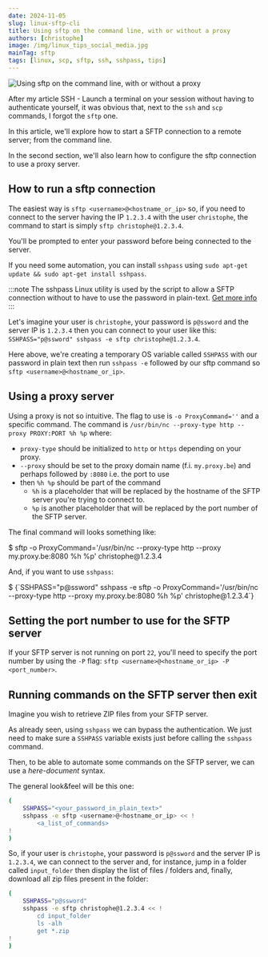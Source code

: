 ```yaml
---
date: 2024-11-05
slug: linux-sftp-cli
title: Using sftp on the command line, with or without a proxy
authors: [christophe]
image: /img/linux_tips_social_media.jpg
mainTag: sftp
tags: [linux, scp, sftp, ssh, sshpass, tips]
---
```

<!-- cspell:ignore sshpass,ssword -->

![Using sftp on the command line, with or without a proxy](/img/linux_tips_banner.jpg)

After my article <Link to="/blog/linux-ssh-scp">SSH - Launch a terminal on your session without having to authenticate yourself</Link>, it was obvious that, next to the `ssh` and `scp` commands, I forgot the `sftp` one.

In this article, we'll explore how to start a SFTP connection to a remote server; from the command line.

In the second section, we'll also learn how to configure the sftp connection to use a proxy server.

<!-- truncate -->

## How to run a sftp connection

The easiest way is `sftp <username>@<hostname_or_ip>` so, if you need to connect to the server having the IP `1.2.3.4` with the user `christophe`, the command to start is simply `sftp christophe@1.2.3.4`.

You'll be prompted to enter your password before being connected to the server.

If you need some automation, you can install `sshpass` using `sudo apt-get update && sudo apt-get install sshpass`.

:::note
The sshpass Linux utility is used by the script to allow a SFTP connection without to have to use the password in plain-text. [Get more info](https://www.redhat.com/sysadmin/ssh-automation-sshpass)
:::

Let's imagine your user is `christophe`, your password is `p@ssword` and the server IP is `1.2.3.4` then you can connect to your user like this: `SSHPASS="p@ssword" sshpass -e sftp christophe@1.2.3.4`.

Here above, we're creating a temporary OS variable called `SSHPASS` with our password in plain text then run `sshpass -e` followed by our sftp command so `sftp <username>@<hostname_or_ip>`.

## Using a proxy server

Using a proxy is not so intuitive. The flag to use is `-o ProxyCommand=''` and a specific command. The command is `/usr/bin/nc --proxy-type http --proxy PROXY:PORT %h %p` where:

* `proxy-type` should be initialized to `http` or `https` depending on your proxy.
* `--proxy` should be set to the proxy domain name (f.i. `my.proxy.be`) and perhaps followed by `:8080` i.e. the port to use
* then `%h %p` should be part of the command
  * `%h` is a placeholder that will be replaced by the hostname of the SFTP server you're trying to connect to.
  * `%p` is another placeholder that will be replaced by the port number of the SFTP server.

The final command will looks something like:

<Terminal>
$ sftp -o ProxyCommand='/usr/bin/nc --proxy-type http --proxy my.proxy.be:8080 %h %p' christophe@1.2.3.4
</Terminal>

And, if you want to use `sshpass`:

<Terminal>
$ {`SSHPASS="p@ssword" sshpass -e sftp -o ProxyCommand='/usr/bin/nc --proxy-type http --proxy my.proxy.be:8080 %h %p' christophe@1.2.3.4`}
</Terminal>

## Setting the port number to use for the SFTP server

If your SFTP server is not running on port `22`, you'll need to specify the port number by using the `-P` flag: `sftp <username>@<hostname_or_ip> -P <port_number>`.

## Running commands on the SFTP server then exit

Imagine you wish to retrieve ZIP files from your SFTP server.

As already seen, using `sshpass` we can bypass the authentication. We just need to make sure a `SSHPASS` variable exists just before calling the `sshpass` command.

Then, to be able to automate some commands on the SFTP server, we can use a *here-document* syntax.

The general look&feel will be this one:

```bash
(
    SSHPASS="<your_password_in_plain_text>"
    sshpass -e sftp <username>@<hostname_or_ip> << !
        <a_list_of_commands>
!
)
```

So, if your user is `christophe`, your password is `p@ssword` and the server IP is `1.2.3.4`, we can connect to the server and, for instance, jump in a folder called `input_folder` then display the list of files / folders and, finally, download all zip files present in the folder:

```bash
(
    SSHPASS="p@ssword"
    sshpass -e sftp christophe@1.2.3.4 << !
        cd input_folder
        ls -alh
        get *.zip
!
)
```
